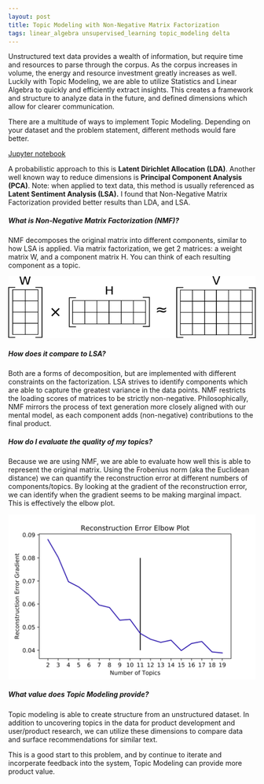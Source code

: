```yaml
---
layout: post
title: Topic Modeling with Non-Negative Matrix Factorization
tags: linear_algebra unsupervised_learning topic_modeling delta
---
```


Unstructured text data provides a wealth of information, but require time and resources to parse through the corpus. As the corpus increases in volume, the energy and resource investment greatly increases as well. Luckily with Topic Modeling, we are able to utilize Statistics and Linear Algebra to quickly and efficiently extract insights. This creates a framework  and structure to analyze data in the future, and defined dimensions which allow for clearer communication.

There are a multitude of ways to implement Topic Modeling. Depending on your dataset and the problem statement, different methods would fare better.


<!-- more -->

[Jupyter notebook](bit.ly/topic_modeling)

A probabilistic approach to this is **Latent Dirichlet Allocation (LDA)**. Another well known way to reduce dimensions is **Principal Component Analysis (PCA)**. Note: when applied to text data, this method is usually referenced as **Latent Sentiment Analysis (LSA).** I found that Non-Negative Matrix Factorization provided better results than LDA, and LSA.

##### What is Non-Negative Matrix Factorization (NMF)?
NMF decomposes the original matrix into different components, similar to how LSA is applied. Via matrix factorization, we get 2 matrices: a weight matrix W, and a component matrix H. You can think of each resulting component as a topic.

![Graphical Depiction of NMF](/assets/topic_modeling/matrix_factorization.png)

##### How does it compare to LSA?
Both are a forms of decomposition, but are implemented with different constraints on the factorization. LSA strives to identify components which are able to capture the greatest variance in the data points. NMF restricts the loading scores of matrices to be strictly non-negative. Philosophically, NMF mirrors the process of text generation more closely aligned with our mental model, as each component adds (non-negative) contributions to the final product.

##### How do I evaluate the quality of my topics?
Because we are using NMF, we are able to evaluate how well this is able to represent the original matrix. Using the Frobenius norm (aka the Euclidean distance) we can quantify the reconstruction error at different numbers of components/topics. By looking at the gradient of the reconstruction error, we can identify when the gradient seems to be making marginal impact. This is effectively the elbow plot.

![Elbow Plot for Topic Modeling with NMF](/assets/topic_modeling/Topic_Modeling_NMF.svg)

##### What value does Topic Modeling provide?
Topic modeling is able to create structure from an unstructured dataset. In addition to uncovering topics in the data for product development and user/product research, we can utilize these dimensions to compare data and surface recommendations for similar text.

This is a good start to this problem, and by continue to iterate and incorperate feedback into the system, Topic Modeling can provide more product value.
